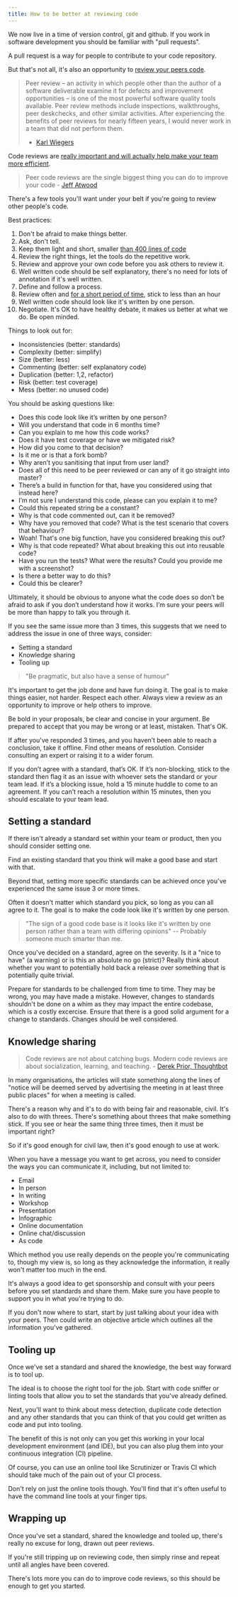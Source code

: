```yaml
---
title: How to be better at reviewing code
---
```


We now live in a time of version control, git and github. If you work in software development you should be familiar with "pull requests".

A pull request is a way for people to contribute to your code repository.

But that's not all, it's also an opportunity to [review your peers code](https://en.wikipedia.org/wiki/Code_review).

> Peer review – an activity in which people other than the author of a software deliverable examine it for defects and improvement opportunities – is one of the most powerful software quality tools available. Peer review methods include inspections, walkthroughs, peer deskchecks, and other similar activities. After experiencing the benefits of peer reviews for nearly fifteen years, I would never work in a team that did not perform them.
> - [Karl Wiegers](http://www.processimpact.com/articles/humanizing_reviews.html)

Code reviews are [really important and will actually help make your team more efficient](https://www.atlassian.com/agile/code-reviews).

> Peer code reviews are the single biggest thing you can do to improve your code - [Jeff Atwood](https://blog.codinghorror.com/code-reviews-just-do-it/) 

There's a few tools you'll want under your belt if you're going to review other people's code.

<!--more-->

Best practices:

1. Don't be afraid to make things better.
1. Ask, don't tell.
1. Keep them light and short, smaller [than 400 lines of code](https://smartbear.com/resources/case-studies/cisco-systems-collaborator/)
1. Review the right things, let the tools do the repetitive work.
1. Review and approve your own code before you ask others to review it.
1. Well written code should be self explanatory, there's no need for lots of annotation if it's well written.
1. Define and follow a process.
1. Review often and [for a short period of time](https://news.illinois.edu/blog/view/6367/205427), stick to less than an hour
1. Well written code should look like it's written by one person.
1. Negotiate. It's OK to have healthy debate, it makes us better at what we do. Be open minded.

Things to look out for:

- Inconsistencies (better: standards)
- Complexity (better: simplify)
- Size (better: less)
- Commenting (better: self explanatory code)
- Duplication (better: 1,2, refactor)
- Risk (better: test coverage)
- Mess (better: no unused code)

You should be asking questions like:

- Does this code look like it’s written by one person?
- Will you understand that code in 6 months time?
- Can you explain to me how this code works?
- Does it have test coverage or have we mitigated risk?
- How did you come to that decision?
- Is it me or is that a fork bomb?
- Why aren’t you sanitising that input from user land?
- Does all of this need to be peer reviewed or can any of it go straight into master?
- There’s a build in function for that, have you considered using that instead here?
- I’m not sure I understand this code, please can you explain it to me?
- Could this repeated string be a constant?
- Why is that code commented out, can it be removed?
- Why have you removed that code? What is the test scenario that covers that behaviour?
- Woah! That's one big function, have you considered breaking this out?
- Why is that code repeated? What about breaking this out into reusable code?
- Have you run the tests? What were the results? Could you provide me with a screenshot?
- Is there a better way to do this?
- Could this be clearer?

Ultimately, it should be obvious to anyone what the code does so don’t be afraid to ask if you don’t understand how it works. I’m sure your peers will be more than happy to talk you through it.

If you see the same issue more than 3 times, this suggests that we need to address the issue in one of three ways, consider:

- Setting a standard
- Knowledge sharing
- Tooling up

> "Be pragmatic, but also have a sense of humour"

It's important to get the job done and have fun doing it. The goal is to make things easier, not harder. Respect each other. Always view a review as an opportunity to improve or help others to improve.

Be bold in your proposals, be clear and concise in your argument. Be prepared to accept that you may be wrong or at least, mistaken. That's OK.

If after you've responded 3 times, and you haven’t been able to reach a conclusion, take it offline. Find other means of resolution. Consider consulting an expert or raising it to a wider forum.

If you don’t agree with a standard, that’s OK. If it’s non-blocking, stick to the standard then flag it as an issue with whoever sets the standard or your team lead. If it’s a blocking issue, hold a 15 minute huddle to come to an agreement. If you can’t reach a resolution within 15 minutes, then you should escalate to your team lead.

## Setting a standard

If there isn't already a standard set within your team or product, then you should consider setting one.

Find an existing standard that you think will make a good base and start with that.

Beyond that, setting more specific standards can be achieved once you've experienced the same issue 3 or more times.

Often it doesn't matter which standard you pick, so long as you can all agree to it. The goal is to make the code look like it's written by one person.

> "The sign of a good code base is it looks like it's written by one person rather than a team with differing opinions" -- Probably someone much smarter than me.

Once you've decided on a standard, agree on the severity. Is it a "nice to have" (a warning) or is this an absolute no go (strict)? Really think about whether you want to potentially hold back a release over something that is potentially quite trivial.

Prepare for standards to be challenged from time to time. They may be wrong, you may have made a mistake. However, changes to standards shouldn't be done on a whim as they may impact the entire codebase, which is a costly excercise. Ensure that there is a good solid argument for a change to standards. Changes should be well considered.

## Knowledge sharing

> Code reviews are not about catching bugs. Modern code reviews are about socialization, learning, and teaching. - [Derek Prior, Thoughtbot](https://www.youtube.com/watch?v=PJjmw9TRB7s)

In many organisations, the articles will state something along the lines of "notice will be deemed served by advertising the meeting in at least three public places" for when a meeting is called.

There's a reason why and it's to do with being fair and reasonable, civil. It's also to do with threes. There's something about threes that make something stick. If you see or hear the same thing three times, then it must be important right?

So if it's good enough for civil law, then it's good enough to use at work.

When you have a message you want to get across, you need to consider the ways you can communicate it, including, but not limited to:

- Email
- In person
- In writing
- Workshop
- Presentation
- Infographic
- Online documentation
- Online chat/discussion
- As code

Which method you use really depends on the people you're communicating to, though my view is, so long as they acknowledge the information, it really won't matter too much in the end.

It's always a good idea to get sponsorship and consult with your peers before you set standards and share them. Make sure you have people to support you in what you're trying to do.

If you don't now where to start, start by just talking about your idea with your peers. Then could write an objective article which outlines all the information you've gathered.

## Tooling up

Once we've set a standard and shared the knowledge, the best way forward is to tool up.

The ideal is to choose the right tool for the job. Start with code sniffer or linting tools that allow you to set the standards that you've already defined.

Next, you'll want to think about mess detection, duplicate code detection and any other standards that you can think of that you could get written as code and put into tooling.

The benefit of this is not only can you get this working in your local development environment (and IDE), but you can also plug them into your continuous integration (CI) pipeline.

Of course, you can use an online tool like Scrutinizer or Travis CI which should take much of the pain out of your CI process.

Don't rely on just the online tools though. You'll find that it's often useful to have the command line tools at your finger tips.

## Wrapping up

Once you've set a standard, shared the knowledge and tooled up, there's really no excuse for long, drawn out peer reviews.

If you're still tripping up on reviewing code, then simply rinse and repeat until all angles have been covered.

There's lots more you can do to improve code reviews, so this should be enough to get you started.

